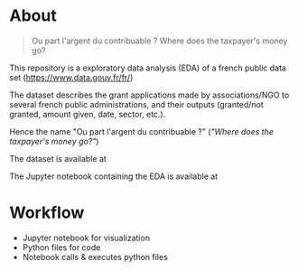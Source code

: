 # About

> Ou part l'argent du contribuable ? Where does the taxpayer's money go?

This repository is a exploratory data analysis (EDA) of a french public data set (<https://www.data.gouv.fr/fr/>)

The dataset describes the grant applications made by associations/NGO to several french public administrations, and their outputs (granted/not granted, amount given, date, sector, etc.).

Hence the name "Ou part l'argent du contribuable ?" (_"Where does the taxpayer's money go?"_)

The dataset is available at [](./work/data/subventions-accordees-et-refusees.csv)

The Jupyter notebook containing the EDA is available at [](./work/presentation.ipynb)

# Workflow

- Jupyter notebook for visualization
- Python files for code
- Notebook calls & executes python files


